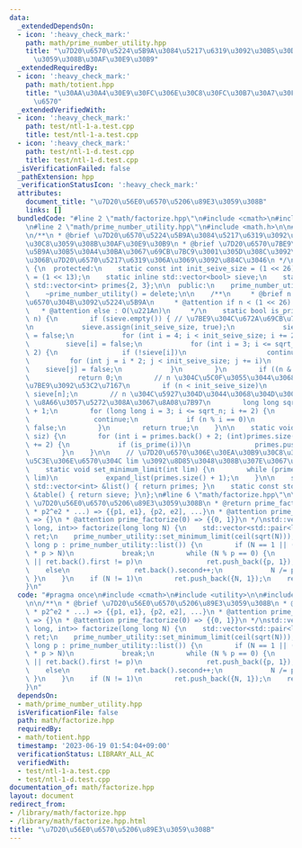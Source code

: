 ```yaml
---
data:
  _extendedDependsOn:
  - icon: ':heavy_check_mark:'
    path: math/prime_number_utility.hpp
    title: "\u7D20\u6570\u5224\u5B9A\u3084\u5217\u6319\u3092\u30B5\u30DD\u30FC\u30C8\
      \u3059\u308B\u30AF\u30E9\u30B9"
  _extendedRequiredBy:
  - icon: ':heavy_check_mark:'
    path: math/totient.hpp
    title: "\u30AA\u30A4\u30E9\u30FC\u306E\u30C8\u30FC\u30B7\u30A7\u30F3\u30C8\u95A2\
      \u6570"
  _extendedVerifiedWith:
  - icon: ':heavy_check_mark:'
    path: test/ntl-1-a.test.cpp
    title: test/ntl-1-a.test.cpp
  - icon: ':heavy_check_mark:'
    path: test/ntl-1-d.test.cpp
    title: test/ntl-1-d.test.cpp
  _isVerificationFailed: false
  _pathExtension: hpp
  _verificationStatusIcon: ':heavy_check_mark:'
  attributes:
    document_title: "\u7D20\u56E0\u6570\u5206\u89E3\u3059\u308B"
    links: []
  bundledCode: "#line 2 \"math/factorize.hpp\"\n#include <cmath>\n#include <utility>\n\
    \n#line 2 \"math/prime_number_utility.hpp\"\n#include <math.h>\n\n#include <vector>\n\
    \n/**\n * @brief \u7D20\u6570\u5224\u5B9A\u3084\u5217\u6319\u3092\u30B5\u30DD\u30FC\
    \u30C8\u3059\u308B\u30AF\u30E9\u30B9\n * @brief \u7D20\u6570\u7BE9\u3092\u56FA\
    \u5B9A\u30B5\u30A4\u30BA\u3067\u69CB\u7BC9\u3001\u305D\u308C\u3092\u3082\u3068\
    \u306B\u7D20\u6570\u5217\u6319\u306A\u3069\u3092\u884C\u3046\n */\nclass prime_number_utility\
    \ {\n  protected:\n    static const int init_seive_size = (1 << 26), sqrt_size\
    \ = (1 << 13);\n    static inline std::vector<bool> sieve;\n    static inline\
    \ std::vector<int> primes{2, 3};\n\n  public:\n    prime_number_utility() = delete;\n\
    \    ~prime_number_utility() = delete;\n\n    /**\n     * @brief n \u304C\u7D20\
    \u6570\u304B\u3092\u5224\u5B9A\n     * @attention if n < (1 << 26) : O(1)\n  \
    \   * @attention else : O(\u221An)\n     */\n    static bool is_prime(long long\
    \ n) {\n        if (sieve.empty()) { // \u7BE9\u304C\u672A\u69CB\u7BC9\u306A\u3089\
    \n            sieve.assign(init_seive_size, true);\n            sieve[0] = sieve[1]\
    \ = false;\n            for (int i = 4; i < init_seive_size; i += 2)\n       \
    \         sieve[i] = false;\n            for (int i = 3; i <= sqrt_size; i +=\
    \ 2) {\n                if (!sieve[i])\n                    continue;\n      \
    \          for (int j = i * 2; j < init_seive_size; j += i)\n                \
    \    sieve[j] = false;\n            }\n        }\n        if ((n & 1) == 0)\n\
    \            return 0;\n        // n \u304C\u5C0F\u3055\u3044\u3068\u304D\u3001\
    \u7BE9\u3092\u53C2\u7167\n        if (n < init_seive_size)\n            return\
    \ sieve[n];\n        // n \u304C\u5927\u304D\u3044\u3068\u304D\u3001O(\u221An)\
    \ \u8A66\u3057\u5272\u308A\u3067\u8A08\u7B97\n        long long sqrt_n = std::ceil(std::sqrt(n))\
    \ + 1;\n        for (long long i = 3; i <= sqrt_n; i += 2) {\n            if (!sieve[i])\n\
    \                continue;\n            if (n % i == 0)\n                return\
    \ false;\n        }\n        return true;\n    }\n\n    static void expand_list(int\
    \ siz) {\n        for (int i = primes.back() + 2; (int)primes.size() < siz; i\
    \ += 2) {\n            if (is_prime(i))\n                primes.push_back(i);\n\
    \        }\n    }\n\n    // \u7D20\u6570\u306E\u30EA\u30B9\u30C8\u3092\u3001\u672B\
    \u5C3E\u306E\u6570\u304C lim \u3092\u8D85\u3048\u308B\u307E\u3067\u62E1\u5F35\n\
    \    static void set_minimum_limit(int lim) {\n        while (primes.back() <\
    \ lim)\n            expand_list(primes.size() + 1);\n    }\n\n    static const\
    \ std::vector<int> &list() { return primes; }\n    static const std::vector<bool>\
    \ &table() { return sieve; }\n};\n#line 6 \"math/factorize.hpp\"\n\n/**\n * @brief\
    \ \u7D20\u56E0\u6570\u5206\u89E3\u3059\u308B\n * @return prime_factorize(p1^e1\
    \ * p2^e2 * ...) => {{p1, e1}, {p2, e2], ...}\n * @attention prime_factorize(1)\
    \ => {}\n * @attention prime_factorize(0) => {{0, 1}}\n */\nstd::vector<std::pair<long\
    \ long, int>> factorize(long long N) {\n    std::vector<std::pair<long long, int>>\
    \ ret;\n    prime_number_utility::set_minimum_limit(ceil(sqrt(N)));\n    for (long\
    \ long p : prime_number_utility::list()) {\n        if (N == 1 || (__int128_t)p\
    \ * p > N)\n            break;\n        while (N % p == 0) {\n            if (ret.empty()\
    \ || ret.back().first != p)\n                ret.push_back({p, 1});\n        \
    \    else\n                ret.back().second++;\n            N /= p;\n       \
    \ }\n    }\n    if (N != 1)\n        ret.push_back({N, 1});\n    return ret;\n\
    }\n"
  code: "#pragma once\n#include <cmath>\n#include <utility>\n\n#include \"prime_number_utility.hpp\"\
    \n\n/**\n * @brief \u7D20\u56E0\u6570\u5206\u89E3\u3059\u308B\n * @return prime_factorize(p1^e1\
    \ * p2^e2 * ...) => {{p1, e1}, {p2, e2], ...}\n * @attention prime_factorize(1)\
    \ => {}\n * @attention prime_factorize(0) => {{0, 1}}\n */\nstd::vector<std::pair<long\
    \ long, int>> factorize(long long N) {\n    std::vector<std::pair<long long, int>>\
    \ ret;\n    prime_number_utility::set_minimum_limit(ceil(sqrt(N)));\n    for (long\
    \ long p : prime_number_utility::list()) {\n        if (N == 1 || (__int128_t)p\
    \ * p > N)\n            break;\n        while (N % p == 0) {\n            if (ret.empty()\
    \ || ret.back().first != p)\n                ret.push_back({p, 1});\n        \
    \    else\n                ret.back().second++;\n            N /= p;\n       \
    \ }\n    }\n    if (N != 1)\n        ret.push_back({N, 1});\n    return ret;\n\
    }\n"
  dependsOn:
  - math/prime_number_utility.hpp
  isVerificationFile: false
  path: math/factorize.hpp
  requiredBy:
  - math/totient.hpp
  timestamp: '2023-06-19 01:54:04+09:00'
  verificationStatus: LIBRARY_ALL_AC
  verifiedWith:
  - test/ntl-1-a.test.cpp
  - test/ntl-1-d.test.cpp
documentation_of: math/factorize.hpp
layout: document
redirect_from:
- /library/math/factorize.hpp
- /library/math/factorize.hpp.html
title: "\u7D20\u56E0\u6570\u5206\u89E3\u3059\u308B"
---
```

